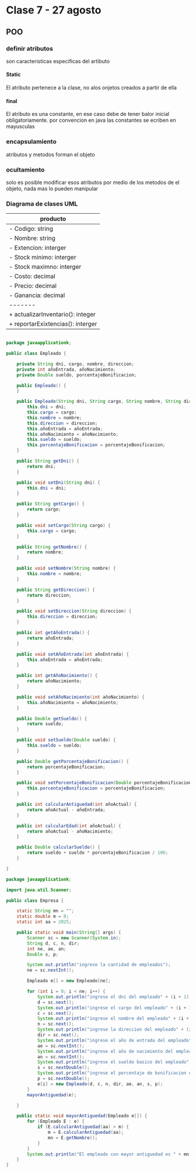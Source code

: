 # Clase 7 - 27 agosto

## POO

### definir atributos

son caracteristicas especificas del artibuto

#### Static

El atributo pertenece a la clase, no alos onjetos creados a partir de ella

#### final

El atributo es una constante, en ese caso debe de tener balor inicial obligatoriamente. por convencion en java las constantes se ecriben en mayusculas

### encapsulamiento 

atributos y metodos forman el objeto 

### ocultamiento 

solo es posible modificar esos atributos por medio de los metodos de el objeto, nada mas lo pueden manipular 

### Diagrama de clases UML
| producto |
|-------|
| - Codigo: string |
| - Nombre: string |
| - Extencion: interger |
| - Stock minimo: interger |
| - Stock maximno: interger |
| - Costo: decimal |
| - Precio: decimal |
| - Ganancia: decimal |
|-------|
| + actualizarInventario(): integer|
| + reportarExixtencias(): interger|



```java

package javaapplicationk;

public class Empleado {

    private String dni, cargo, nombre, direccion;
    private int añoEntrada, añoNacimiento;
    private Double sueldo, porcentajeBonificacion;

    public Empleado() {
    }

    public Empleado(String dni, String cargo, String nombre, String direccion, int añoEntrada, int añoNacimiento, Double sueldo, Double porcentajeBonificacion) {
        this.dni = dni;
        this.cargo = cargo;
        this.nombre = nombre;
        this.direccion = direccion;
        this.añoEntrada = añoEntrada;
        this.añoNacimiento = añoNacimiento;
        this.sueldo = sueldo;
        this.porcentajeBonificacion = porcentajeBonificacion;
    }

    public String getDni() {
        return dni;
    }

    public void setDni(String dni) {
        this.dni = dni;
    }

    public String getCargo() {
        return cargo;
    }

    public void setCargo(String cargo) {
        this.cargo = cargo;
    }

    public String getNombre() {
        return nombre;
    }

    public void setNombre(String nombre) {
        this.nombre = nombre;
    }

    public String getDireccion() {
        return direccion;
    }

    public void setDireccion(String direccion) {
        this.direccion = direccion;
    }

    public int getAñoEntrada() {
        return añoEntrada;
    }

    public void setAñoEntrada(int añoEntrada) {
        this.añoEntrada = añoEntrada;
    }

    public int getAñoNacimiento() {
        return añoNacimiento;
    }

    public void setAñoNacimiento(int añoNacimiento) {
        this.añoNacimiento = añoNacimiento;
    }

    public Double getSueldo() {
        return sueldo;
    }

    public void setSueldo(Double sueldo) {
        this.sueldo = sueldo;
    }

    public Double getPorcentajeBonificacion() {
        return porcentajeBonificacion;
    }

    public void setPorcentajeBonificacion(Double porcentajeBonificacion) {
        this.porcentajeBonificacion = porcentajeBonificacion;
    }

    public int calcularAntiguedad(int añoActual) {
        return añoActual - añoEntrada;
    }

    public int calcularEdad(int añoActual) {
        return añoActual - añoNacimiento;
    }

    public Double calcularSueldo() {
        return sueldo + sueldo * porcentajeBonificacion / 100;
    }

}
```


```java
package javaapplicationk;

import java.util.Scanner;

public class Empresa {

    static String mn = "";
    static double m = 0;
    static int aa = 2025;

    public static void main(String[] args) {
        Scanner sc = new Scanner(System.in);
        String d, c, n, dir;
        int ne, ae, an;
        Double s, p;

        System.out.println("ingrese la cantidad de empleados");
        ne = sc.nextInt();

        Empleado e[] = new Empleado[ne];

        for (int i = 0; i < ne; i++) {
            System.out.println("ingrese el dni del empleado" + (i + 1));
            d = sc.next();
            System.out.println("ingrese el cargo del empleado" + (i + 1));
            c = sc.next();
            System.out.println("ingrese el nombre del empleado" + (i + 1));
            n = sc.next();
            System.out.println("ingrese la direccion del empleado" + (i + 1));
            dir = sc.next();
            System.out.println("ingrese el año de entrada del empleado" + (i + 1));
            ae = sc.nextInt();
            System.out.println("ingrese el año de nacimiento del empleado" + (i + 1));
            an = sc.nextInt();
            System.out.println("ingrese el sueldo basico del empleado" + (i + 1));
            s = sc.nextDouble();
            System.out.println("ingrese el porcentaje de bonificacion del empleado" + (i + 1));
            p = sc.nextDouble();
            e[i] = new Empleado(d, c, n, dir, ae, an, s, p);
        }
        mayorAntiguedad(e);

    }

    public static void mayorAntiguedad(Empleado e[]) {
        for (Empleado E : e) {
            if (E.calcularAntiguedad(aa) > m) {
                m = E.calcularAntiguedad(aa);
                mn = E.getNombre();
            }
        }
        System.out.println("El empleado con mayor antiguedad es " + mn + " que lleva " + mn + " años en la empresa");
    }
}
```
